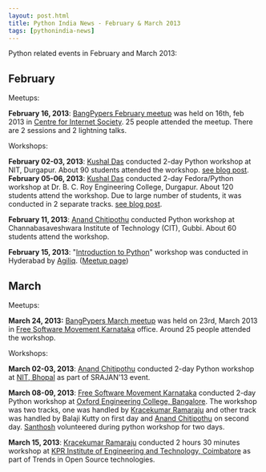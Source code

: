 ```yaml
---
layout: post.html
title: Python India News - February & March 2013
tags: [pythonindia-news]
---
```


Python related events in February and March 2013:

## February

Meetups:

**February 16, 2013**: [BangPypers February meetup][bangpypers-feb] was held on 16th, feb 2013 in [Centre for Internet Society][CIS]. 25 people 
attended the meetup. There are 2 sessions and 2 lightning talks.

Workshops:

**February 02-03, 2013**: [Kushal Das][kushal] conducted 2-day Python workshop at NIT, Durgapur. About 90 students attended the workshop. [see blog post][nitd-post].
**February 05-06, 2013**: [Kushal Das][kushal] conducted 2-day Fedora/Python workshop at Dr. B. C. Roy Engineering College, Durgapur. About 120 students attend the workshop. Due to large number of students, it was conducted in 2 separate tracks. [see blog post][bcrec-post].

**February 11, 2013**: [Anand Chitipothu][anand] conducted Python workshop at Channabasaveshwara Institute of Technology (CIT), Gubbi. About 60 students attend the workshop.

**February 15, 2013**: "[Introduction to Python][1]" workshop was conducted in Hyderabad by [Agiliq][]. ([Meetup page][2])

## March

Meetups:

**March 24, 2013:** [BangPypers March meetup][bangpypers-march] was held on 23rd, March 2013 in [Free Software Movement Karnataka][fsmk] office. Around 25 people attended the workshop.


Workshops:

**March 02-03, 2013**: [Anand Chitipothu][anand] conducted 2-day Python workshop at [NIT, Bhopal][nitb] as part of SRAJAN'13 event.

**March 08-09, 2013**: [Free Software Movement Karnataka][fsmk] conducted 2-day Python workshop at [Oxford Engineering College, Bangalore][oxford]. The workshop was two tracks, one was handled by [Kracekumar Ramaraju][kracekumar] and other
track was handled by Balaji Kutty on first day and [Anand Chitipothu][anand] on second day. [Santhosh][santhosh] volunteered
during python workshop for two days.

**March 15, 2013**: [Kracekumar Ramaraju][kracekumar] conducted 2 hours 30 minutes workshop at [KPR Institute of Engineering and Technology, Coimbatore][kpriet] as part of Trends in
Open Source technologies.

[anand]: http://anandology.com/
[nitb]: http://www.manit.ac.in/
[bangpypers-march]: http://bangalore.python.org.in/blog/2013/03/24/march-meetup-report/
[fsmk]: http://www.fsmk.org/
[1]: http://agiliq.com/blog/2013/02/introduction-to-python-workshop-on-february-15th-2/
[Agiliq]: http://agiliq.com/
[2]: http://www.meetup.com/Hyderabad-Python-Meetup-Group/events/103644162/
[kracekumar]: http://kracekumar.com
[oxford]: http://www.theoxford.edu/campus.htm#bommanahalli
[kpriet]: http://kpriet.ac.in/
[santhosh]: https://www.facebook.com/Santoshsecret
[bangpypers-feb]: http://bangalore.python.org.in/blog/2013/03/05/feburary-meetup-video/
[CIS]: http://cis-india.org/
[kushal]: http://kushaldas.in/
[nitd-post]: http://kushaldas.in/posts/2-day-python-workshop-in-nit-durgapur-event-report.html
[bcrec-post]: http://kushaldas.in/posts/fedorapython-workshops-in-bcrec-and-first-dgplug-hacknight.html
